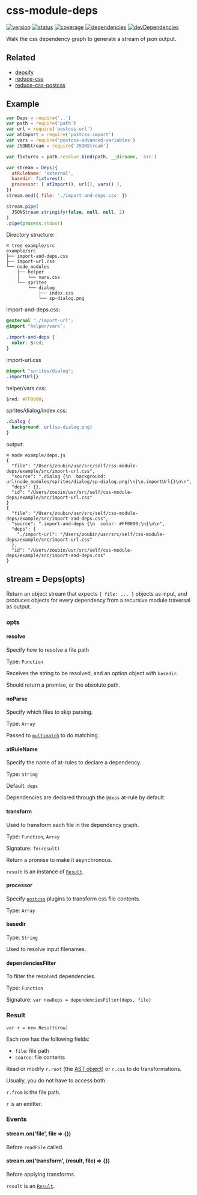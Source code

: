 # css-module-deps
[![version](https://img.shields.io/npm/v/css-module-deps.svg)](https://www.npmjs.org/package/css-module-deps)
[![status](https://travis-ci.org/zoubin/css-module-deps.svg?branch=master)](https://travis-ci.org/zoubin/css-module-deps)
[![coverage](https://img.shields.io/coveralls/zoubin/css-module-deps.svg)](https://coveralls.io/github/zoubin/css-module-deps)
[![dependencies](https://david-dm.org/zoubin/css-module-deps.svg)](https://david-dm.org/zoubin/css-module-deps)
[![devDependencies](https://david-dm.org/zoubin/css-module-deps/dev-status.svg)](https://david-dm.org/zoubin/css-module-deps#info=devDependencies)

Walk the css dependency graph to generate a stream of json output.

## Related
* [depsify](https://github.com/zoubin/depsify)
* [reduce-css](https://github.com/zoubin/reduce-css)
* [reduce-css-postcss](https://github.com/zoubin/reduce-css-postcss)

## Example

```javascript
var Deps = require('..')
var path = require('path')
var url = require('postcss-url')
var atImport = require('postcss-import')
var vars = require('postcss-advanced-variables')
var JSONStream = require('JSONStream')

var fixtures = path.resolve.bind(path, __dirname, 'src')

var stream = Deps({
  atRuleName: 'external',
  basedir: fixtures(),
  processor: [ atImport(), url(), vars() ],
})
stream.end({ file: './import-and-deps.css' })

stream.pipe(
  JSONStream.stringify(false, null, null, 2)
)
.pipe(process.stdout)

```

Directory structure:

```
⌘ tree example/src
example/src
├── import-and-deps.css
├── import-url.css
└── node_modules
    ├── helper
    │   └── vars.css
    └── sprites
        └── dialog
            ├── index.css
            └── sp-dialog.png
```

import-and-deps.css:
```css
@external "./import-url";
@import "helper/vars";

.import-and-deps {
  color: $red;
}

```

import-url.css
```css
@import "sprites/dialog";
.importUrl{}

```

helper/vars.css:
```css
$red: #FF0000;

```

sprites/dialog/index.css:
```css
.dialog {
  background: url(sp-dialog.png)
}

```

output:

```
⌘ node example/deps.js
{
  "file": "/Users/zoubin/usr/src/self/css-module-deps/example/src/import-url.css",
  "source": ".dialog {\n  background: url(node_modules/sprites/dialog/sp-dialog.png)\n}\n.importUrl{}\n\n",
  "deps": {},
  "id": "/Users/zoubin/usr/src/self/css-module-deps/example/src/import-url.css"
}
{
  "file": "/Users/zoubin/usr/src/self/css-module-deps/example/src/import-and-deps.css",
  "source": ".import-and-deps {\n  color: #FF0000;\n}\n\n",
  "deps": {
    "./import-url": "/Users/zoubin/usr/src/self/css-module-deps/example/src/import-url.css"
  },
  "id": "/Users/zoubin/usr/src/self/css-module-deps/example/src/import-and-deps.css"
}

```

## stream = Deps(opts)

Return an object stream that expects `{ file: ... }` objects as input,
and produces objects for every dependency from a recursive module traversal as output.

### opts

#### resolve
Specify how to resolve a file path

Type: `Function`

Receives the string to be resolved, and an option object with `basedir`.

Should return a promise, or the absolute path.


#### noParse
Specify which files to skip parsing.

Type: `Array`

Passed to [`multimatch`](https://github.com/sindresorhus/multimatch) to do matching.

#### atRuleName
Specify the name of at-rules to declare a dependency.

Type: `String`

Default: `deps`

Dependencies are declared through the `@deps` at-rule by default.

#### transform
Used to transform each file in the dependency graph.

Type: `Function`, `Array`

Signature: `fn(result)`

Return a promise to make it asynchronous.

`result` is an instance of [`Result`](#result).

#### processor
Specify [`postcss`](https://github.com/postcss/postcss-scss)
plugins to transform css file contents.

Type: `Array`


#### basedir

Type: `String`

Used to resolve input filenames.

#### dependenciesFilter
To filter the resolved dependencies.

Type: `Function`

Signature: `var newDeps = dependenciesFilter(deps, file)`


### Result

`var r = new Result(row)`

Each row has the following fields:

* `file`: file path
* `source`: file contents

Read or modify `r.root` (the [AST object](https://github.com/postcss/postcss/blob/master/docs/api.md#root-node))
or `r.css` to do transformations.

Usually, you do not have to access both.

`r.from` is the file path.

`r` is an emitter.

### Events

#### stream.on('file', file => {})
Before `readFile` called.

#### stream.on('transform', (result, file) => {})
Before applying transforms.

`result` is an [`Result`](#result).

